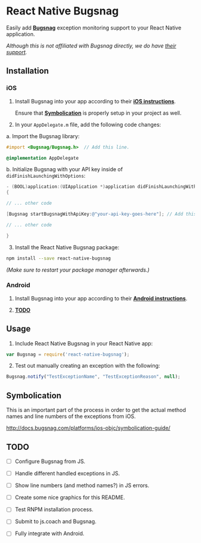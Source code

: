 # React Native Bugsnag

Easily add **[Bugsnag](https://bugsnag.com/)** exception monitoring support to your React Native application.

_Although this is not affiliated with Bugsnag directly, we do have [their support](https://twitter.com/bugsnag/status/749027008085045252)._

## Installation

### iOS

1. Install Bugsnag into your app according to their **[iOS instructions][ios-installation]**.

   Ensure that **[Symbolication](#symbolication)** is properly setup in your project as well.

2. In your `AppDelegate.m` file, add the following code changes:

  a. Import the Bugsnag library:

  ```objective-c
  #import <Bugsnag/Bugsnag.h>  // Add this line.

  @implementation AppDelegate
  ```

  b. Initialize Bugsnag with your API key inside of `didFinishLaunchingWithOptions`:

  ```objective-c
  - (BOOL)application:(UIApplication *)application didFinishLaunchingWithOptions:(NSDictionary *)launchOptions
{

  // ... other code

  [Bugsnag startBugsnagWithApiKey:@"your-api-key-goes-here"]; // Add this line.

  // ... other code

  }
  ```

3. Install the React Native Bugsnag package:

  ```bash
  npm install --save react-native-bugsnag
  ```

  _(Make sure to restart your package manager afterwards.)_


### Android

1. Install Bugsnag into your app according to their **[Android instructions][android-installation]**.

2. **[TODO](#todo)**


## Usage

1. Include React Native Bugsnag in your React Native app:

  ```js
  var Bugsnag = require('react-native-bugsnag');
  ```

2. Test out manually creating an exception with the following:

  ```js
  Bugsnag.notify("TestExceptionName", "TestExceptionReason", null);
  ```


<!-- | method | parameters (body) | Description | Returns|
|---------------|-------------------------------------------------|--------------------------------------------------------------|-----|
| **setIdentifier** | {`userId`:string, `userEmail`: string, `userFullname`: string} |  This function sets the id of the user that we will be logging.| Promise | -->



## Symbolication

This is an important part of the process in order to get the actual method names and line numbers of the exceptions from iOS.

http://docs.bugsnag.com/platforms/ios-objc/symbolication-guide/


## TODO

- [ ] Configure Bugsnag from JS.
- [ ] Handle different handled exceptions in JS.
- [ ] Show line numbers (and method names?) in JS errors.
- [ ] Create some nice graphics for this README.
- [ ] Test RNPM installation process.
- [ ] Submit to js.coach and Bugsnag.
- [ ] Fully integrate with Android.


[android-installation]: http://docs.bugsnag.com/platforms/android/#installation
[ios-installation]:     http://docs.bugsnag.com/platforms/ios-objc/#installation
